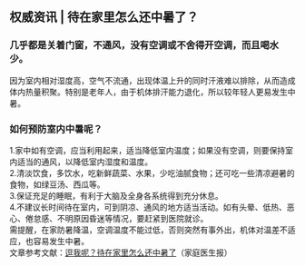 ## 权威资讯 | 待在家里怎么还中暑了？  
### 几乎都是关着门窗，不通风，没有空调或不舍得开空调，而且喝水少。  
因为室内相对湿度高，空气不流通，出现体温上升的同时汗液难以排除，从而造成体内热量积聚。特别是老年人，由于机体排汗能力退化，所以较年轻人更易发生中暑。  
### 如何预防室内中暑呢？  
1.家中如有空调，应当利用起来，适当降低室内温度；如果没有空调，则要保持室内适当的通风，以降低室内湿度和温度。  
2.清淡饮食，多饮水，吃新鲜蔬菜、水果，少吃油腻食物；还可吃一些清凉避暑的食物，如绿豆汤、西瓜等。  
3.保证充足的睡眠，有利于大脑及全身各系统得到充分休息。  
4.不建议长时间待在室内，可到阴凉、通风的地方适当活动。如有头晕、低热、恶心、倦怠感、不明原因昏迷等情况，要赶紧到医院就诊。  
需提醒，在家防暑降温，空调温度不能过低，否则突然有事外出，机体对温差不适应，也容易发生中暑。  
文章参考文献：<a href="https://www.toutiao.com/a6851162815332368903/">逗我呢？待在家里怎么还中暑了</a>（家庭医生报）  
